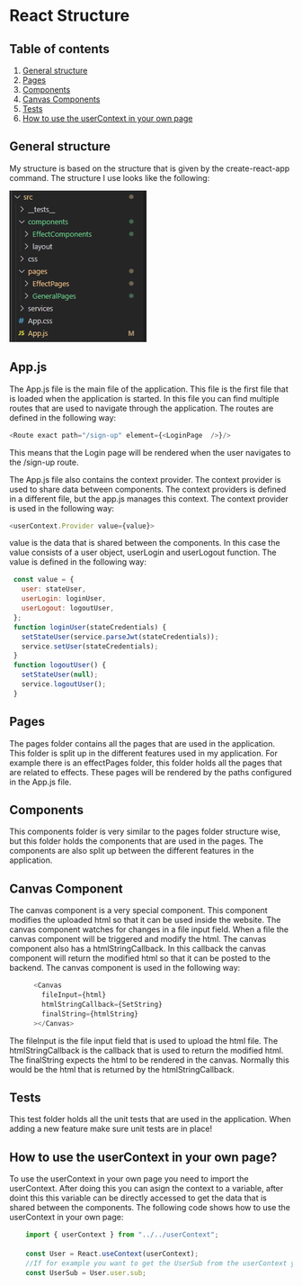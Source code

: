 # React Structure

## Table of contents

1. [General structure](#general-structure)
2. [Pages](#pages)
3. [Components](#components)
4. [Canvas Components](#canvas-component)
5. [Tests](#tests)
6. [How to use the userContext in your own page](#how-to-use-the-usercontext-in-your-own-page)



## General structure
My structure is based on the structure that is given by the create-react-app command. The structure I use looks like the following:

<img src="../../Images/Structure.png">

## App.js
The App.js file is the main file of the application. This file is the first file that is loaded when the application is started. In this file you can find multiple routes that are used to navigate through the application. The routes are defined in the following way:

```javascript
<Route exact path="/sign-up" element={<LoginPage  />}/>
```

This means that the Login page will be rendered when the user navigates to the /sign-up route. 

The App.js file also contains the context provider. The context provider is used to share data between components. The context providers is defined in a different file, but the app.js manages this context. The context provider is used in the following way:
```javascript
<userContext.Provider value={value}>
 ```
 value is the data that is shared between the components. In this case the value consists of a user object, userLogin and userLogout function. The value is defined in the following way:
 ```javascript
  const value = {
    user: stateUser,
    userLogin: loginUser,
    userLogout: logoutUser,
  };
  function loginUser(stateCredentials) {
    setStateUser(service.parseJwt(stateCredentials));
    service.setUser(stateCredentials);
  }
  function logoutUser() {
    setStateUser(null);
    service.logoutUser();
  }
 ```

## Pages
The pages folder contains all the pages that are used in the application. This folder is split up in the different features used in my application. For example there is an effectPages folder, this folder holds all the pages that are related to effects. 
These pages will be rendered by the paths configured in the App.js file.

## Components
This components folder is very similar to the pages folder structure wise, but this folder holds the components that are used in the pages. The components are also split up between the different features in the application.

## Canvas Component
The canvas component is a very special component. This component modifies the uploaded html so that it can be used inside the website. The canvas component watches for changes in a file input field. When a file the canvas component will be triggered and modify the html. The canvas component also has a htmlStringCallback. In this callback the canvas component will return the modified html so that it can be posted to the backend. The canvas component is used in the following way:
```javascript
      <Canvas
        fileInput={html}
        htmlStringCallback={SetString}
        finalString={htmlString}
      ></Canvas>
```
The fileInput is the file input field that is used to upload the html file. The htmlStringCallback is the callback that is used to return the modified html. The finalString expects the html to be rendered in the canvas. Normally this would be the html that is returned by the htmlStringCallback.

## Tests 
This test folder holds all the unit tests that are used in the application. When adding a new feature make sure unit tests are in place! 

 ## How to use the userContext in your own page?
To use the userContext in your own page you need to import the userContext. After doing this you can asign the context to a variable, after doint this this variable can be directly accessed to get the data that is shared between the components. The following code shows how to use the userContext in your own page:


```javascript
    import { userContext } from "../../userContext";

    const User = React.useContext(userContext);
    //If for example you want to get the UserSub from the userContext you can do this:
    const UserSub = User.user.sub;
```


